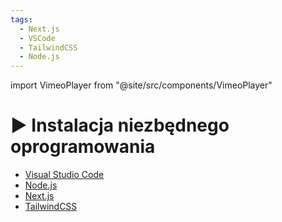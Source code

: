 ```yaml
---
tags:
  - Next.js
  - VSCode
  - TailwindCSS
  - Node.js
---
```


import VimeoPlayer from "@site/src/components/VimeoPlayer"

# ▶️ Instalacja niezbędnego oprogramowania

<VimeoPlayer videoId="746556170" />

- [Visual Studio Code](https://code.visualstudio.com/)
- [Node.js](https://nodejs.dev/)
- [Next.js](https://nextjs.org/)
- [TailwindCSS](https://tailwindcss.com/)
